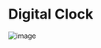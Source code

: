 # Digital Clock
![image](https://user-images.githubusercontent.com/30399464/148805197-458831cd-318d-4bfa-a911-85385edc2c21.png)

